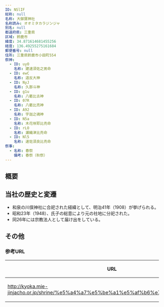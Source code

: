 ```yaml
---
ID: NSlIF
総称: null
名称: 大御寶神社
名称読み: オオミタカラジンジャ
別名: null
都道府県: 三重県
区域: 鈴鹿市
緯度: 34.871614681455256
経度: 136.49255275161684
郵便番号: null
住所: 三重県鈴鹿市小田町554
祭神:
  - ID: uyO
    名称: 建速須佐之男命
  - ID: ewC
    名称: 道反大神
  - ID: NyJ
    名称: 久那斗神
  - ID: g1u
    名称: 八衢比古神
  - ID: 07R
    名称: 八衢比売神
  - ID: A92
    名称: 宇迦之魂神
  - ID: N5a
    名称: 木花咲耶比売命
  - ID: rLO
    名称: 瀬織津比売命
  - ID: Nl5
    名称: 速佐須良比売命
祭事:
  - 名称: 春祭
    備考: 春祭（秋祭）
---
```


## 概要

## 当社の歴史と変遷

- 和泉の川俣神社に合祀された経緯として、明治41年（1908）が挙げられる。
- 昭和23年（1948）、氏子の総意により元の社地に分祀された。
- 同26年には宗教法人として届け出をしている。

## その他

### 参考URL

| URL                                                                                   | 説明   |
| ------------------------------------------------------------------------------------- | ------ |
| http://kyoka.mie-jinjacho.or.jp/shrine/%e5%a4%a7%e5%be%a1%e5%af%b6%e7%a5%9e%e7%a4%be/ | 神社庁 |
